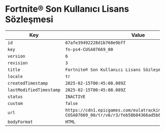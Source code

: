 # Fortnite® Son Kullanıcı Lisans Sözleşmesi

| Key | Value |
| --- | ----- |
| `id` | `67afe39492228d1b768e9bff` |
| `key` | `fn-ps4-CUSA07669_00` |
| `version` | `6` |
| `revision` | `3` |
| `title` | `Fortnite® Son Kullanıcı Lisans Sözleşmesi` |
| `locale` | `tr` |
| `createdTimestamp` | `2025-02-15T00:45:08.089Z` |
| `lastModifiedTimestamp` | `2025-02-15T00:45:08.089Z` |
| `status` | `INACTIVE` |
| `custom` | `false` |
| `url` | `https://cdn1.epicgames.com/eulatracking-download/fn-ps4-CUSA07669_00/tr/v6/r3/feb58b04366ad5b6dac4b0cb4f324b22.pdf` |
| `bodyFormat` | `HTML` |
